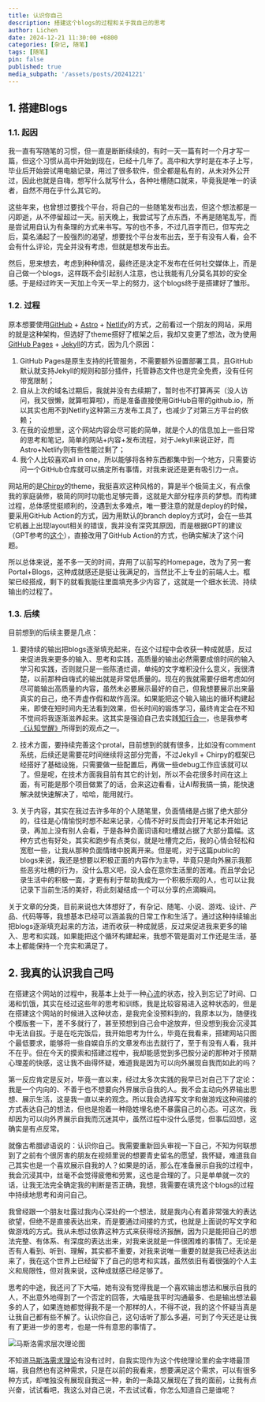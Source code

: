 ```yaml
---
title: 认识你自己
description: 搭建这个blogs的过程和关于我自己的思考
author: Lichen
date: 2024-12-21 11:30:00 +0800
categories: [杂记, 随笔]
tags: [随笔]
pin: false
published: true
media_subpath: '/assets/posts/20241221'
---
```


## 1. 搭建Blogs

### 1.1. 起因

我一直有写随笔的习惯，但一直是断断续续的，有时一天一篇有时一个月才写一篇，但这个习惯从高中开始到现在，已经十几年了。高中和大学时是在本子上写，毕业后开始尝试用电脑记录，用过了很多软件，但全都是私有的，从未对外公开过，因此也就是自嗨，想写什么就写什么，各种吐槽随口就来，毕竟我是唯一的读者，自然不用在乎什么其它的。

这些年来，也曾想过要找个平台，将自己的一些随笔发布出去，但这个想法都是一闪即逝，从不停留超过一天。前天晚上，我尝试写了点东西，不再是随笔乱写，而是尝试用自认为有条理的方式来书写。写的也不多，不过几百字而已，但写完之后，莫名涌起了一股强烈的渴望，想要找个平台发布出去，至于有没有人看，会不会有什么评论，完全并没有考虑，但就是想发布出去。

然后，思来想去，考虑到种种情况，最终还是决定不发布在任何社交媒体上，而是自己做一个blogs，这样既不会引起别人注意，也让我能有几分莫名其妙的安全感。于是经过昨天一天加上今天一早上的努力，这个blogs终于是搭建好了雏形。

### 1.2. 过程

原本想要使用[GitHub](https://github.com) + [Astro](https://astro.build) + [Netlify](https://www.netlify.com)的方式，之前看过一个朋友的网站，采用的就是这种架构，但选好了theme搭好了框架之后，我却又变更了想法，改为使用[GitHub Pages](https://pages.github.com) + [Jekyll](https://jekyllrb.com)的方式，因为几个原因：

1. GitHub Pages是原生支持的托管服务，不需要额外设置部署工具，且GitHub默认就支持Jekyll的规则和部分插件，托管静态文件也是完全免费，没有任何带宽限制；
2. 自从上次的域名过期后，我就并没有去续期了，暂时也不打算再买（没人访问，我又很懒，就算啦算啦），而是准备直接使用GitHub自带的github.io，所以其实也用不到Netlify这种第三方发布工具了，也减少了对第三方平台的依赖；
3. 在我的设想里，这个网站内容会尽可能的简单，就是个人的信息加上一些日常的思考和笔记，简单的网站+内容+发布流程，对于Jekyll来说正好，而Astro+Netlify则有些性能过剩了；
4. 我个人比较喜欢all in one，所以能够将各种东西都集中到一个地方，只需要访问一个GitHub仓库就可以搞定所有事情，对我来说还是更有吸引力一点。

网站用的是[Chirpy](https://chirpy.cotes.page)的theme，我挺喜欢这种风格的，算是半个极简主义，有点像我的家庭装修，极简的同时功能也足够完善，这就是大部分程序员的梦想。而构建过程，总体感觉挺顺利的，没遇到太多难点，唯一要注意的就是deploy的时候，要采用GitHub Action的方式，因为用默认的branch deploy方式时，会在一些其它机器上出现layout相关的错误，我并没有深究其原因，而是根据GPT的建议（GPT参考的[这个](https://august295.github.io/posts/Chirpy本地部署/#622-问题)），直接改用了GitHub Action的方式，也确实解决了这个问题。

所以总体来说，差不多一天的时间，弃用了以前写的Homepage，改为了另一套Portal+Blogs，这种成就感还是挺让我满足的，当然比不上专业的前端人士。框架已经搭成，剩下的就看我能往里面填充多少内容了，这就是一个细水长流、持续输出的过程了。

### 1.3. 后续

目前想到的后续主要是几点：

1. 要持续的输出把blogs逐渐填充起来，在这个过程中会收获一种成就感，反过来促进我来更多的输入、思考和实践，高质量的输出必然需要成倍时间的输入学习和实践，否则就只是一些陈渣烂调，单纯的文字堆积没什么意义，我很清楚，以前那种自嗨式的输出就是非常低质量的。现在的我就需要仔细考虑如何尽可能输出高质量的内容，虽然未必要展示最好的自己，但我想要展示出来最真实的自己，绝不弄虚作假和故作高深。如果能把这个输入输出的循环构建起来，即使在短时间内无法看到效果，但长时间的锻炼学习，最终肯定会在不知不觉间将我逐渐滋养起来。这其实是强迫自己去实践[知行合一](https://zh.wikipedia.org/wiki/知行合一)，也是我参考[《认知觉醒》](https://book.douban.com/subject/35193035/)所得到的观点之一。

2. 技术方面，要持续完善这个protal，目前想到的就有很多，比如没有comment系统，后续还是需要花时间继续将这部分完善，不过Jekyll + Chirpy的框架已经搭好了基础设施，只需要做一些配置后，再做一些debug工作应该就可以了。但是呢，在技术方面我目前有其它的计划，所以不会花很多时间在这上面，有可能是那个项目做累了的话，会来这边看看，让AI帮我搞一搞，能快速解决就快速解决了，哈哈，能用就行。

3. 关于内容，其实在我过去许多年的个人随笔里，负面情绪是占据了绝大部分的，往往是心情愉悦时想不起来记录，心情不好时反而会打开笔记本开始记录，再加上没有别人会看，于是各种负面词语和吐槽就占据了大部分篇幅。这种方式也有好处，其实和跑步有点类似，就是吐槽完之后，我的心情会轻松和宽慰一些，让我从那种负面情绪中脱离开来。但是呢，对于这篇public的blogs来说，我还是想要以积极正面的内容作为主导，毕竟只是向外展示我那些恶劣吐槽的行为，没什么意义吧，没人会在意你生活里的苦难。而且学会记录生活中的积极一面，才更有利于帮助我成为一个积极乐观的人，也可以让我记录下当前生活的美好，将此刻凝结成一个可以分享的点滴瞬间。

关于文章的分类，目前来说也大体想好了，有杂记、随笔、小说、游戏、设计、产品、代码等等，我想基本已经可以涵盖我的日常工作和生活了。通过这种持续输出把blogs逐渐填充起来的方法，进而收获一种成就感，反过来促进我来更多的输入、思考和实践，如果能把这个循环构建起来，我想不管是面对工作还是生活，基本上都能保持一个充实和满足了。

## 2. 我真的认识我自己吗

在搭建这个网站的过程中，我基本上处于一种[心流](https://zh.wikipedia.org/zh-cn/心流理論)的状态，投入到忘记了时间、口渴和饥饿，其实在经过这些年的思考和训练，我是比较容易进入这种状态的，但是在搭建这个网站的时候进入这种状态，是我完全没预料到的，我原本以为，随便找个模版套一下，差不多就行了，甚至预想到自己会中途放弃，但没想到我会沉浸其中无法自拔。于是在吃完饭后，我开始思考为什么，毕竟在我看来，搭建网站只图个最低要求，能够将一些自娱自乐的文章发布出去就行了，至于有没有人看，我并不在乎。但在今天的摸索和搭建过程中，我却能感觉到多巴胺分泌的那种对于预期心理差的快感，这让我不由得怀疑，难道我是因为可以向外展现自我而如此的吗？

第一反应肯定是反对，毕竟一直以来，经过太多次实践的我早已对自己下了定论：我是一个内向的、不善于也不想要向外界展示自我的人。我不会主动向外界输出思想、展示生活，这是我一直以来的观念。所以我会选择写文字和做游戏这种间接的方式表达自己的想法，但也是抱着一种隐姓埋名绝不暴露自己的心态。可这次，我却因为可以向外界展示自我而沉迷其中，虽然过程中没什么感觉，但事后回想，这确实是有点反常。

就像古希腊谚语说的：认识你自己。我需要重新回头审视一下自己，不知为何联想到了之前有个很厉害的朋友在视频里说的想要青史留名的愿望，我怀疑，难道我自己其实也是一个喜欢展示自我的人？如果是的话，那么在准备展示自我的过程中，我会沉浸其中，丝毫不会觉得疲倦和劳累，这也是合理的了。只是单单就一次的话，让我无法完全确定我的判断是否正确，我想，我需要在填充这个blogs的过程中持续地思考和询问自己。

我曾经跟一个朋友吐露过我内心深处的一个想法，就是我内心有着非常强大的表达欲望，但绝不是直接表达出来，而是要通过间接的方式，也就是上面说的写文字和做游戏的方式。我从未想过依靠这种方式来获得经济报酬，因为只是能把自己的想法完整、有体系、有深度的表达出来，对我来说就是一件很困难的事情了。无论是否有人看到、听到、理解，其实都不重要，对我来说唯一重要的就是我已经表达出来了，我在这个世界上已经留下了自己的思考和实践，虽然依旧有着很强的个人主义和局限性，但对我来说，这种成就感已经足够了。

思考的中途，我还问了下大喵，她有没有觉得我是一个喜欢输出想法和展示自我的人，不出意外地得到了一个否定的回答，大喵是我平时沟通最多、也是输出想法最多的人了，如果连她都觉得我不是一个那样的人，不得不说，我的这个怀疑当真是让我自己都有些不解了。认识你自己，这句话听了那么多遍，可到了今天还是让我有了更进一步的思考，也是一件有意思的事情了。

![马斯洛需求层次理论图](马斯洛需求层次理论图.png)

不知道[马斯洛需求理论](https://zh.wikipedia.org/zh-cn/需求层次理论)有没有过时，自我实现作为这个传统理论里的金字塔最顶端，我自然也有这种需求，只是在以前的我看来，想要满足这个需求，可以有很多种方式，却唯独没有展现自我这一种，新的一条路又展现在了我的面前，让我有点兴奋，试试看吧，我这么对自己说，不去试试看，你怎么知道自己是谁呢？